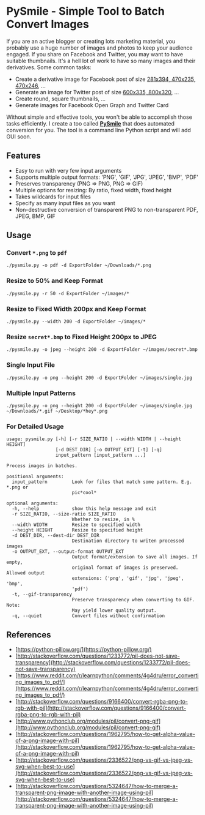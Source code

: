 # PySmile - Simple Tool to Batch Convert Images

If you are an active blogger or creating lots marketing material, you probably use a huge number of images and photos to keep your audience engaged. If you share on Facebook and Twitter, you may want to have suitable thumbnails. It's a hell lot of work to have so many images and their derivatives. Some common tasks:

* Create a derivative image for Facebook post of size [281x394, 470x235, 470x246](https://blog.bufferapp.com/ideal-image-sizes-social-media-posts), ...
* Generate an image for Twitter post of size [600x335, 800x320](https://business.twitter.com/en/help/campaign-setup/advertiser-card-specifications.html), ...
* Create round, square thumbnails, ...
* Generate images for Facebook Open Graph and Twitter Card

Without simple and effective tools, you won't be able to accomplish those tasks efficiently. I create a too called [**PySmile**](https://github.com/vietlq/PySmile) that does automated conversion for you. The tool is a command line Python script and will add GUI soon.

## Features

* Easy to run with very few input arguments
* Supports multiple output formats: 'PNG', 'GIF', 'JPG', 'JPEG', 'BMP', 'PDF'
* Preserves transparency (PNG => PNG, PNG => GIF)
* Multiple options for resizing: By ratio, fixed width, fixed height
* Takes wildcards for input files
* Specify as many input files as you want
* Non-destructive conversion of transparent PNG to non-transparent PDF, JPEG, BMP, GIF

## Usage

### Convert `*.png` to `pdf`

```
./pysmile.py -o pdf -d ExportFolder ~/Downloads/*.png
```

### Resize to 50% and Keep Format

```
./pysmile.py -r 50 -d ExportFolder ~/images/*
```

### Resize to Fixed Width 200px and Keep Format

```
./pysmile.py --width 200 -d ExportFolder ~/images/*
```

### Resize `secret*.bmp` to Fixed Height 200px to JPEG

```
./pysmile.py -o jpeg --height 200 -d ExportFolder ~/images/secret*.bmp
```

### Single Input File

```
./pysmile.py -o png --height 200 -d ExportFolder ~/images/single.jpg
```

### Multiple Input Patterns

```
./pysmile.py -o png --height 200 -d ExportFolder ~/images/single.jpg ~/Downloads/*.gif ~/Desktop/*hey*.png
```

### For Detailed Usage

```
usage: pysmile.py [-h] [-r SIZE_RATIO | --width WIDTH | --height HEIGHT]
                  [-d DEST_DIR] [-o OUTPUT_EXT] [-t] [-q]
                  input_pattern [input_pattern ...]

Process images in batches.

positional arguments:
  input_pattern         Look for files that match some pattern. E.g. *.png or
                        pic*cool*

optional arguments:
  -h, --help            show this help message and exit
  -r SIZE_RATIO, --size-ratio SIZE_RATIO
                        Whether to resize, in %
  --width WIDTH         Resize to specified width
  --height HEIGHT       Resize to specified height
  -d DEST_DIR, --dest-dir DEST_DIR
                        Destination directory to writen processed images
  -o OUTPUT_EXT, --output-format OUTPUT_EXT
                        Output format/extension to save all images. If empty,
                        original format of images is preserved. Allowed output
                        extensions: ('png', 'gif', 'jpg', 'jpeg', 'bmp',
                        'pdf')
  -t, --gif-transparency
                        Preserve transparency when converting to GIF. Note:
                        May yield lower quality output.
  -q, --quiet           Convert files without confirmation
```

## References

* [https://python-pillow.org/](https://python-pillow.org/)
* [http://stackoverflow.com/questions/1233772/pil-does-not-save-transparency](http://stackoverflow.com/questions/1233772/pil-does-not-save-transparency)
* [https://www.reddit.com/r/learnpython/comments/4g4dru/error_converting_images_to_pdf/](https://www.reddit.com/r/learnpython/comments/4g4dru/error_converting_images_to_pdf/)
* [http://stackoverflow.com/questions/9166400/convert-rgba-png-to-rgb-with-pil](http://stackoverflow.com/questions/9166400/convert-rgba-png-to-rgb-with-pil)
* [http://www.pythonclub.org/modules/pil/convert-png-gif](http://www.pythonclub.org/modules/pil/convert-png-gif)
* [http://stackoverflow.com/questions/1962795/how-to-get-alpha-value-of-a-png-image-with-pil](http://stackoverflow.com/questions/1962795/how-to-get-alpha-value-of-a-png-image-with-pil)
* [http://stackoverflow.com/questions/2336522/png-vs-gif-vs-jpeg-vs-svg-when-best-to-use](http://stackoverflow.com/questions/2336522/png-vs-gif-vs-jpeg-vs-svg-when-best-to-use)
* [http://stackoverflow.com/questions/5324647/how-to-merge-a-transparent-png-image-with-another-image-using-pil](http://stackoverflow.com/questions/5324647/how-to-merge-a-transparent-png-image-with-another-image-using-pil)
